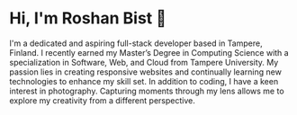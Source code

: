 # Hi, I'm Roshan Bist 👋

I'm a dedicated and aspiring full-stack developer based in Tampere, Finland. I recently earned my Master’s Degree in Computing Science with a specialization in Software, Web, and Cloud from Tampere University. My passion lies in creating responsive websites and continually learning new technologies to enhance my skill set. In addition to coding, I have a keen interest in photography. Capturing moments through my lens allows me to explore my creativity from a different perspective.

<!--
**roshanbist/roshanbist** is a ✨ _special_ ✨ repository because its `README.md` (this file) appears on your GitHub profile.

Here are some ideas to get you started:

- 🔭 I’m currently working on ...
- 🌱 I’m currently learning ...
- 👯 I’m looking to collaborate on ...
- 🤔 I’m looking for help with ...
- 💬 Ask me about ...
- 📫 How to reach me: ...
- 😄 Pronouns: ...
- ⚡ Fun fact: ...
-->
